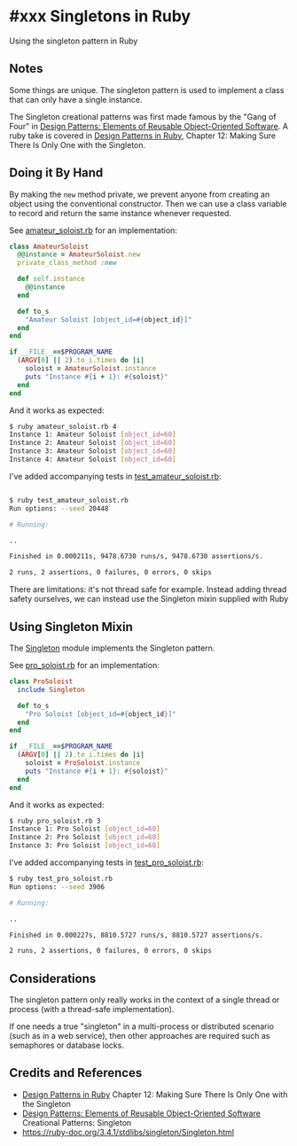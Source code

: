 # #xxx Singletons in Ruby

Using the singleton pattern in Ruby

## Notes

Some things are unique. The singleton pattern is used to implement a class that can only have a single instance.

The Singleton creational patterns was first made famous by the "Gang of Four" in [Design Patterns: Elements of Reusable Object-Oriented Software](../../design/design-patterns/). A ruby take is covered in [Design Patterns in Ruby](../design-patterns-in-ruby/), Chapter 12: Making Sure There Is Only One with the Singleton.

## Doing it By Hand

By making the `new` method private, we prevent anyone from creating an object using the conventional constructor.
Then we can use a class variable to record and return the same instance whenever requested.

See [amateur_soloist.rb](./amateur_soloist.rb) for an implementation:

```ruby
class AmateurSoloist
  @@instance = AmateurSoloist.new
  private_class_method :new

  def self.instance
    @@instance
  end

  def to_s
    "Amateur Soloist [object_id=#{object_id}]"
  end
end

if __FILE__==$PROGRAM_NAME
  (ARGV[0] || 2).to_i.times do |i|
    soloist = AmateurSoloist.instance
    puts "Instance #{i + 1}: #{soloist}"
  end
end
```

And it works as expected:

```sh
$ ruby amateur_soloist.rb 4
Instance 1: Amateur Soloist [object_id=60]
Instance 2: Amateur Soloist [object_id=60]
Instance 3: Amateur Soloist [object_id=60]
Instance 4: Amateur Soloist [object_id=60]
```

I've added accompanying tests in [test_amateur_soloist.rb](./test_amateur_soloist.rb):

```sh

$ ruby test_amateur_soloist.rb
Run options: --seed 20448

# Running:

..

Finished in 0.000211s, 9478.6730 runs/s, 9478.6730 assertions/s.

2 runs, 2 assertions, 0 failures, 0 errors, 0 skips
```

There are limitations: it's not thread safe for example.
Instead adding thread safety ourselves, we can instead use the Singleton mixin supplied with Ruby

## Using Singleton Mixin

The [Singleton](https://ruby-doc.org/3.4.1/stdlibs/singleton/Singleton.html) module implements the Singleton pattern.

See [pro_soloist.rb](./pro_soloist.rb) for an implementation:

```ruby
class ProSoloist
  include Singleton

  def to_s
    "Pro Soloist [object_id=#{object_id}]"
  end
end

if __FILE__==$PROGRAM_NAME
  (ARGV[0] || 2).to_i.times do |i|
    soloist = ProSoloist.instance
    puts "Instance #{i + 1}: #{soloist}"
  end
end
```

And it works as expected:

```sh
$ ruby pro_soloist.rb 3
Instance 1: Pro Soloist [object_id=60]
Instance 2: Pro Soloist [object_id=60]
Instance 3: Pro Soloist [object_id=60]
```

I've added accompanying tests in [test_pro_soloist.rb](./test_pro_soloist.rb):

```sh
$ ruby test_pro_soloist.rb
Run options: --seed 3906

# Running:

..

Finished in 0.000227s, 8810.5727 runs/s, 8810.5727 assertions/s.

2 runs, 2 assertions, 0 failures, 0 errors, 0 skips
```

## Considerations

The singleton pattern only really works in the context of a single thread or process (with a thread-safe implementation).

If one needs a true "singleton" in a multi-process or distributed scenario (such as in a web service), then other approaches are required such as semaphores or database locks.

## Credits and References

* [Design Patterns in Ruby](../design-patterns-in-ruby/) Chapter 12: Making Sure There Is Only One with the Singleton
* [Design Patterns: Elements of Reusable Object-Oriented Software](../../design/design-patterns/) Creational Patterns: Singleton
* <https://ruby-doc.org/3.4.1/stdlibs/singleton/Singleton.html>

